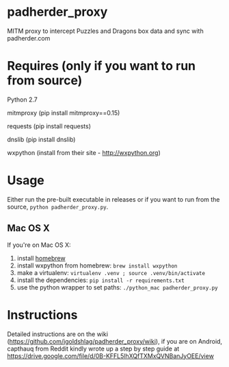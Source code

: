 # padherder_proxy
MITM proxy to intercept Puzzles and Dragons box data and sync with padherder.com

# Requires (only if you want to run from source)
Python 2.7

mitmproxy (pip install mitmproxy==0.15)

requests (pip install requests)

dnslib (pip install dnslib)

wxpython (install from their site - http://wxpython.org)


# Usage
Either run the pre-built executable in releases or if you want to run from the source, `python padherder_proxy.py`.

## Mac OS X

If you're on Mac OS X:

1. install [homebrew](http://brew.sh/)
1. install wxpython from homebrew: `brew install wxpython`
1. make a virtualenv: `virtualenv .venv ; source .venv/bin/activate`
1. install the dependencies: `pip install -r requirements.txt`
1. use the python wrapper to set paths: `./python_mac padherder_proxy.py`

# Instructions
Detailed instructions are on the wiki (https://github.com/jgoldshlag/padherder_proxy/wiki), if you are on Android, capthauq from Reddit kindly wrote up a step by step guide at https://drive.google.com/file/d/0B-KFFL5lhXQfTXMxQVNBanJyOEE/view

